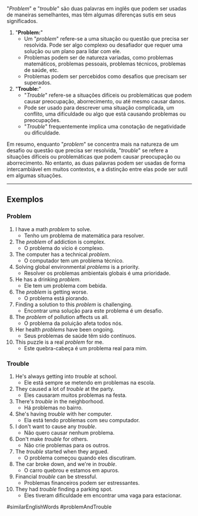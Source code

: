 "*Problem*" e "*trouble*" são duas palavras em inglês que podem ser usadas de maneiras semelhantes, mas têm algumas diferenças sutis em seus significados. 

1. "**Problem:**" 
	- Um "*problem*" refere-se a uma situação ou questão que precisa ser resolvida. Pode ser algo complexo ou desafiador que requer uma solução ou um plano para lidar com ele.
	- Problemas podem ser de natureza variadas, como problemas matemáticos, problemas pessoais, problemas técnicos, problemas de saúde, etc.
	- Problemas podem ser percebidos como desafios que precisam ser superados.
2. "**Trouble:**" 
	- "*Trouble*" refere-se a situações difíceis ou problemáticas que podem causar preocupação, aborrecimento, ou até mesmo causar danos.
	- Pode ser usado para descrever uma situação complicada, um conflito, uma dificuldade ou algo que está causando problemas ou preocupações.
	- "*Trouble*" frequentemente implica uma conotação de negatividade ou dificuldade.

Em resumo, enquanto "*problem*" se concentra mais na natureza de um desafio ou questão que precisa ser resolvida, "*trouble*" se refere a situações difíceis ou problemáticas que podem causar preocupação ou aborrecimento. No entanto, as duas palavras podem ser usadas de forma intercambiável em muitos contextos, e a distinção entre elas pode ser sutil em algumas situações.

---

## Exemplos

### Problem
1. I have a math *problem* to solve.
	- Tenho um problema de matemática para resolver.
2. The *problem* of addiction is complex.
	- O problema do vício é complexo.
3. The computer has a technical *problem*.
	- O computador tem um problema técnico.
4. Solving global environmental *problems* is a priority.
	- Resolver os problemas ambientais globais é uma prioridade.
5. He has a drinking *problem*.
	- Ele tem um problema com bebida.
6. The *problem* is getting worse.
	- O problema está piorando.
7. Finding a solution to this *problem* is challenging.
	- Encontrar uma solução para este problema é um desafio.
8. The *problem* of pollution affects us all.
	- O problema da poluição afeta todos nós.
9. Her health *problems* have been ongoing.
	- Seus problemas de saúde têm sido contínuos.
10. This puzzle is a real *problem* for me.
	- Este quebra-cabeça é um problema real para mim.

### Trouble
1. He's always getting into *trouble* at school.
	- Ele está sempre se metendo em problemas na escola.
2. They caused a lot of *trouble* at the party.
	- Eles causaram muitos problemas na festa.
3. There's *trouble* in the neighborhood.
	- Há problemas no bairro.
4. She's having *trouble* with her computer.
	- Ela está tendo problemas com seu computador.
5. I don't want to cause any *trouble*.
	- Não quero causar nenhum problema.
6. Don't make *trouble* for others.
	- Não crie problemas para os outros.
7. The *trouble* started when they argued.
	- O problema começou quando eles discutiram.
8. The car broke down, and we're in *trouble*.
	- O carro quebrou e estamos em apuros.
9. Financial *trouble* can be stressful.
	- Problemas financeiros podem ser estressantes.
10. They had *trouble* finding a parking spot.
	- Eles tiveram dificuldade em encontrar uma vaga para estacionar.

#similarEnglishWords 
#problemAndTrouble